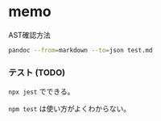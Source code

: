 # memo

AST確認方法

```bash
pandoc --from=markdown --to=json test.md
```

### テスト (TODO)
`npx jest` でできる。

`npm test` は使い方がよくわからない。
